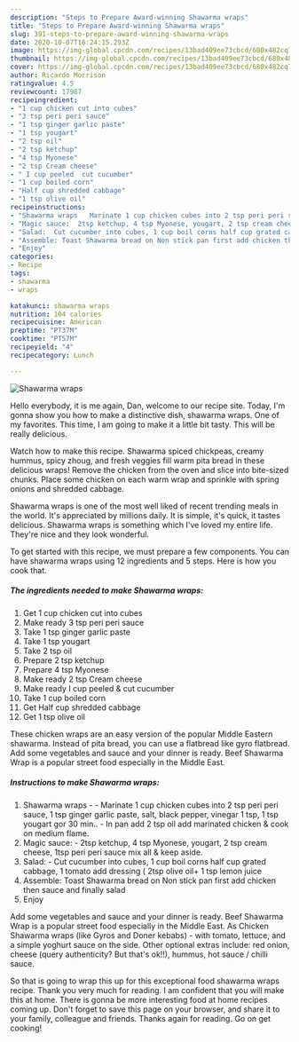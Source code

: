 ```yaml
---
description: "Steps to Prepare Award-winning Shawarma wraps"
title: "Steps to Prepare Award-winning Shawarma wraps"
slug: 391-steps-to-prepare-award-winning-shawarma-wraps
date: 2020-10-07T16:24:15.293Z
image: https://img-global.cpcdn.com/recipes/13bad409ee73cbcd/680x482cq70/shawarma-wraps-recipe-main-photo.jpg
thumbnail: https://img-global.cpcdn.com/recipes/13bad409ee73cbcd/680x482cq70/shawarma-wraps-recipe-main-photo.jpg
cover: https://img-global.cpcdn.com/recipes/13bad409ee73cbcd/680x482cq70/shawarma-wraps-recipe-main-photo.jpg
author: Ricardo Morrison
ratingvalue: 4.5
reviewcount: 17987
recipeingredient:
- "1 cup chicken cut into cubes"
- "3 tsp peri peri sauce"
- "1 tsp ginger garlic paste"
- "1 tsp yougart"
- "2 tsp oil"
- "2 tsp ketchup"
- "4 tsp Myonese"
- "2 tsp Cream cheese"
- " I cup peeled  cut cucumber"
- "1 cup boiled corn"
- "Half cup shredded cabbage"
- "1 tsp olive oil"
recipeinstructions:
- "Shawarma wraps   Marinate 1 cup chicken cubes into 2 tsp peri peri sauce, 1 tsp ginger garlic paste, salt, black pepper, vinegar 1 tsp, 1 tsp yougart gor 30 min.. In pan add 2 tsp oil add marinated chicken &amp; cook on medium flame."
- "Magic sauce:  2tsp ketchup, 4 tsp Myonese, yougart, 2 tsp cream cheese, 1tsp peri peri sauce mix all &amp; keep aside."
- "Salad:  Cut cucumber into cubes, 1 cup boil corns half cup grated cabbage, 1 tomato add dressing ( 2tsp olive oil+ 1 tsp lemon juice"
- "Assemble: Toast Shawarma bread on Non stick pan first add chicken then sauce and finally salad"
- "Enjoy"
categories:
- Recipe
tags:
- shawarma
- wraps

katakunci: shawarma wraps 
nutrition: 104 calories
recipecuisine: American
preptime: "PT37M"
cooktime: "PT57M"
recipeyield: "4"
recipecategory: Lunch

---
```



![Shawarma wraps](https://img-global.cpcdn.com/recipes/13bad409ee73cbcd/680x482cq70/shawarma-wraps-recipe-main-photo.jpg)

Hello everybody, it is me again, Dan, welcome to our recipe site. Today, I'm gonna show you how to make a distinctive dish, shawarma wraps. One of my favorites. This time, I am going to make it a little bit tasty. This will be really delicious.

Watch how to make this recipe. Shawarma spiced chickpeas, creamy hummus, spicy zhoug, and fresh veggies fill warm pita bread in these delicious wraps! Remove the chicken from the oven and slice into bite-sized chunks. Place some chicken on each warm wrap and sprinkle with spring onions and shredded cabbage.

Shawarma wraps is one of the most well liked of recent trending meals in the world. It's appreciated by millions daily. It is simple, it's quick, it tastes delicious. Shawarma wraps is something which I've loved my entire life. They're nice and they look wonderful.


To get started with this recipe, we must prepare a few components. You can have shawarma wraps using 12 ingredients and 5 steps. Here is how you cook that.

<!--inarticleads1-->

##### The ingredients needed to make Shawarma wraps:

1. Get 1 cup chicken cut into cubes
1. Make ready 3 tsp peri peri sauce
1. Take 1 tsp ginger garlic paste
1. Take 1 tsp yougart
1. Take 2 tsp oil
1. Prepare 2 tsp ketchup
1. Prepare 4 tsp Myonese
1. Make ready 2 tsp Cream cheese
1. Make ready  I cup peeled &amp; cut cucumber
1. Take 1 cup boiled corn
1. Get Half cup shredded cabbage
1. Get 1 tsp olive oil


These chicken wraps are an easy version of the popular Middle Eastern shawarma. Instead of pita bread, you can use a flatbread like gyro flatbread. Add some vegetables and sauce and your dinner is ready. Beef Shawarma Wrap is a popular street food especially in the Middle East. 

<!--inarticleads2-->

##### Instructions to make Shawarma wraps:

1. Shawarma wraps  -  - Marinate 1 cup chicken cubes into 2 tsp peri peri sauce, 1 tsp ginger garlic paste, salt, black pepper, vinegar 1 tsp, 1 tsp yougart gor 30 min.. - In pan add 2 tsp oil add marinated chicken &amp; cook on medium flame.
1. Magic sauce:  - 2tsp ketchup, 4 tsp Myonese, yougart, 2 tsp cream cheese, 1tsp peri peri sauce mix all &amp; keep aside.
1. Salad:  - Cut cucumber into cubes, 1 cup boil corns half cup grated cabbage, 1 tomato add dressing ( 2tsp olive oil+ 1 tsp lemon juice
1. Assemble: Toast Shawarma bread on Non stick pan first add chicken then sauce and finally salad
1. Enjoy


Add some vegetables and sauce and your dinner is ready. Beef Shawarma Wrap is a popular street food especially in the Middle East. As Chicken Shawarma wraps (like Gyros and Doner kebabs) - with tomato, lettuce, and a simple yoghurt sauce on the side. Other optional extras include: red onion, cheese (query authenticity? But that&#39;s ok!!), hummus, hot sauce / chilli sauce. 

So that is going to wrap this up for this exceptional food shawarma wraps recipe. Thank you very much for reading. I am confident that you will make this at home. There is gonna be more interesting food at home recipes coming up. Don't forget to save this page on your browser, and share it to your family, colleague and friends. Thanks again for reading. Go on get cooking!
